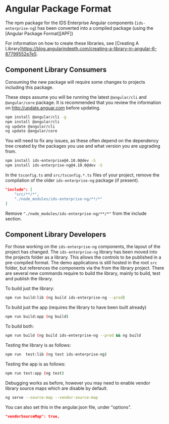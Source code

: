 # Angular Package Format

The npm package for the IDS Enterprise Angular components (`ids-enterprise-ng`) has been converted into a compiled package (using the [Angular Package Format][APF])

For information on how to create these libraries, see [Creating A Library]<https://blog.angularindepth.com/creating-a-library-in-angular-6-87799552e7e5>.

## Component Library Consumers

Consuming the new package will require some changes to projects including this package.

These steps assume you will be running the latest `@angular/cli` and `@angular/core` package. It is recommended that you review the information on <http://update.anguar.com> before updating.

```sh
npm install @angular/cli -g
npm install @angular/cli
ng update @angular/cli
ng update @angular/core
```

You will need to fix any issues, as these often depend on the dependency tree created by the packages you use and what version you are upgrading from.

```sh
npm install ids-enterprise@4.10.0@dev -S
npm install ids-enterprise-ng@4.10.0@dev -S
```

In the `tsconfig.ts` and `src/tsconfig.*.ts` files of your project, remove the compilation of the older `ids-enterprise-ng` package (if present).

```json
"include": [
    "src/**/*",
    "./node_modules/ids-enterprise-ng/**/*"
]
```

Remove `"./node_modules/ids-enterprise-ng/**/*"` from the include section.

## Component Library Developers

For those working on the `ids-enterprise-ng` components, the layout of the project has changed.  The `ids-enterprise-ng` library has been moved into the projects folder as a library.  This allows the controls to be published in a pre-compiled format.  The demo applications is still hosted in the root `src` folder, but references the components via the from the library project.  There are several new commands require to build the library, mainly to build, test and publish the library.

To build just the library:

```sh
npm run build:lib (ng build ids-enterprise-ng --prod)
```

To build just the app (requires the library to have been built already)

```sh
npm run build:app (ng build)
```

To build both:

```sh
npm run build (ng build ids-enterprise-ng --prod && ng build
```

Testing the library is as follows:

```sh
npm run  test:lib (ng test ids-enterprise-ng)
```

Testing the app is as follows:

```sh
npm run test:app (ng test)
```

Debugging works as before, however you may need to enable vendor library source maps which are disable by default.

```sh
ng serve --source-map --vendor-source-map
```

You can also set this in the angular.json file, under "options".

```json
"vendorSourceMap": true,
```

[#APF]: <https://docs.google.com/document/d/1CZC2rcpxffTDfRDs6p1cfbmKNLA6x5O-NtkJglDaBVs/edit>
